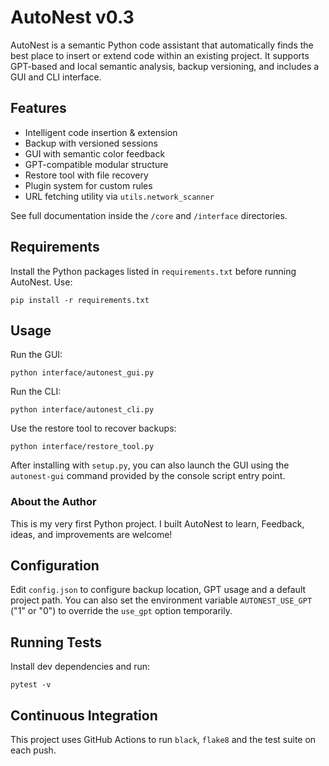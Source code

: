 # AutoNest v0.3

AutoNest is a semantic Python code assistant that automatically finds the best place to insert or extend code within an existing project. It supports GPT-based and local semantic analysis, backup versioning, and includes a GUI and CLI interface.

## Features
- Intelligent code insertion & extension
- Backup with versioned sessions
- GUI with semantic color feedback
- GPT-compatible modular structure
- Restore tool with file recovery
- Plugin system for custom rules
- URL fetching utility via `utils.network_scanner`

See full documentation inside the `/core` and `/interface` directories.

## Requirements
Install the Python packages listed in `requirements.txt` before running AutoNest. Use:
```
pip install -r requirements.txt
```

## Usage
Run the GUI:
```
python interface/autonest_gui.py
```
Run the CLI:
```
python interface/autonest_cli.py
```
Use the restore tool to recover backups:
```
python interface/restore_tool.py
```
After installing with `setup.py`, you can also launch the GUI using the
`autonest-gui` command provided by the console script entry point.
### About the Author

This is my very first Python project. I built AutoNest to learn,
Feedback, ideas, and improvements are welcome!

## Configuration
Edit `config.json` to configure backup location, GPT usage and a default project path.
You can also set the environment variable `AUTONEST_USE_GPT` ("1" or "0") to
override the `use_gpt` option temporarily.

## Running Tests
Install dev dependencies and run:
```
pytest -v
```

## Continuous Integration
This project uses GitHub Actions to run `black`, `flake8` and the test suite on each push.

